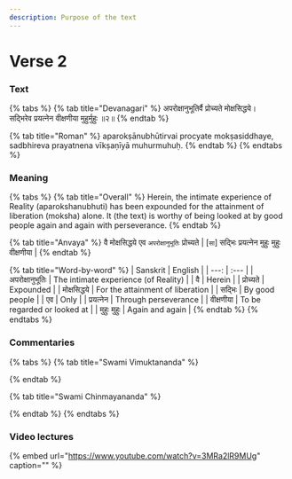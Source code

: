 ```yaml
---
description: Purpose of the text
---
```


# Verse 2

### Text

{% tabs %}
{% tab title="Devanagari" %}
अपरोक्षानुभूतिर्वै प्रोच्यते मोक्षसिद्धये।  
सद्भिरेव प्रयत्नेन वीक्षणीया मुहुर्मुहुः ॥२॥
{% endtab %}

{% tab title="Roman" %}
aparokṣānubhūtirvai procyate mokṣasiddhaye,   
sadbhireva prayatnena vīkṣaṇīyā muhurmuhuḥ.
{% endtab %}
{% endtabs %}

### Meaning

{% tabs %}
{% tab title="Overall" %}
Herein, the intimate experience of Reality \(aparokshanubhuti\) has been expounded for the attainment of liberation \(moksha\) alone. It \(the text\) is worthy of being looked at by good people again and again with perseverance.
{% endtab %}

{% tab title="Anvaya" %}
वै मोक्षसिद्धये एव `अपरोक्षानुभूतिः` प्रोच्यते \| \[`सा`\] सद्भिः प्रयत्नेन मुहुः मुहुः वीक्षणीया \| 
{% endtab %}

{% tab title="Word-by-word" %}
| Sanskrit | English |
| ---: | :--- |
| अपरोक्षानुभूतिः | The intimate experience \(of Reality\) |
| वै | Herein |
| प्रोच्यते | Expounded |
| मोक्षसिद्धये | For the attainment of liberation |
| सद्भिः | By good people |
| एव | Only |
| प्रयत्नेन | Through perseverance  |
| वीक्षणीया | To be regarded or looked at |
| मुहुः मुहुः | Again and again |
{% endtab %}
{% endtabs %}

### Commentaries

{% tabs %}
{% tab title="Swami Vimuktananda" %}

{% endtab %}

{% tab title="Swami Chinmayananda" %}

{% endtab %}
{% endtabs %}

### Video lectures

{% embed url="https://www.youtube.com/watch?v=3MRa2lR9MUg" caption="" %}

